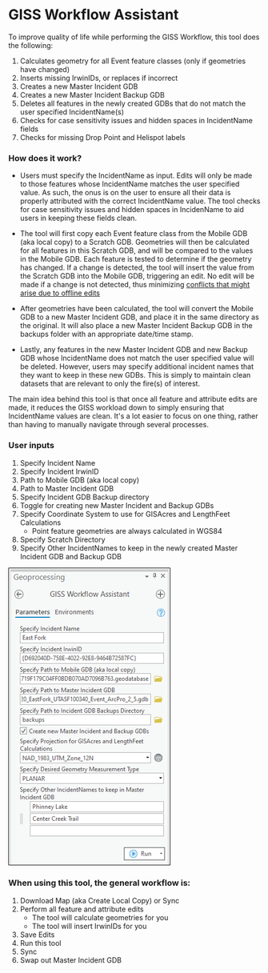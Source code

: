 # GISS Workflow Assistant

To improve quality of life while performing the GISS Workflow, this tool does the following:
1. Calculates geometry for all Event feature classes (only if geometries have changed)
2. Inserts missing IrwinIDs, or replaces if incorrect
3. Creates a new Master Incident GDB
4. Creates a new Master Incident Backup GDB
5. Deletes all features in the newly created GDBs that do not match the user specified IncidentName(s)
6. Checks for case sensitivity issues and hidden spaces in IncidentName fields
7. Checks for missing Drop Point and Helispot labels
  
  
  
### How does it work?
- Users must specify the IncidentName as input. Edits will only be made to those features whose IncidentName matches the user specified value. As such, the onus is on the user to ensure all their data is properly attributed with the correct IncidentName value.  The tool checks for case sensitivity issues and hidden spaces in IncidenName to aid users in keeping these fields clean.

- The tool will first copy each Event feature class from the Mobile GDB (aka local copy) to a Scratch GDB. Geometries will then be calculated for all features in this Scratch GDB, and will be compared to the values in the Mobile GDB. Each feature is tested to determine if the geometry has changed. If a change is detected, the tool will insert the value from the Scratch GDB into the Mobile GDB, triggering an edit. No edit will be made if a change is not detected, thus minimizing [conflicts that might arise due to offline edits](https://www.nwcg.gov/publications/pms936-1/edit-incident-data/securing-incident-information#collapseX)

- After geometries have been calculated, the tool will convert the Mobile GDB to a new Master Incident GDB, and place it in the same directory as the original. It will also place a new Master Incident Backup GDB in the backups folder with an appropriate date/time stamp. 

- Lastly, any features in the new Master Incident GDB and new Backup GDB whose IncidentName does not match the user specified value will be deleted. However, users may specify additional incident names that they want to keep in these new GDBs. This is simply to maintain clean datasets that are relevant to only the fire(s) of interest.

The main idea behind this tool is that once all feature and attribute edits are made, it reduces the GISS workload down to simply ensuring that IncidentName values are clean. It's a lot easier to focus on one thing, rather than having to manually navigate through several processes.

### User inputs
1. Specify Incident Name
2. Specify Incident IrwinID
3. Path to Mobile GDB (aka local copy)
4. Path to Master Incident GDB
5. Specify Incident GDB Backup directory
6. Toggle for creating new Master Incident and Backup GDBs
7. Specify Coordinate System to use for GISAcres and LengthFeet Calculations
    - Point feature geometries are always calculated in WGS84
8. Specify Scratch Directory
9. Specify Other IncidentNames to keep in the newly created Master Incident GDB and Backup GDB

![screenshot_GISSWorkflowAssistant_1.png](/docs/screenshot_GISSWorkflowAssistant_1.png?raw=true)

### When using this tool, the general workflow is:
1. Download Map (aka Create Local Copy) or Sync
2. Perform all feature and attribute edits
    - The tool will calculate geometries for you
    - The tool will insert IrwinIDs for you
3. Save Edits
4. Run this tool
5. Sync
6. Swap out Master Incident GDB
